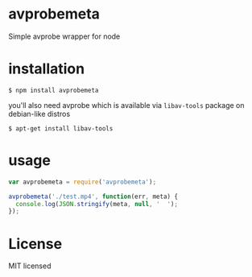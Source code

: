 # avprobemeta
Simple avprobe wrapper for node

# installation


`$ npm install avprobemeta`

you'll also need avprobe which is available via `libav-tools` package on debian-like distros

`$ apt-get install libav-tools`

# usage

```javascript
var avprobemeta = require('avprobemeta');

avprobemeta('./test.mp4', function(err, meta) {
  console.log(JSON.stringify(meta, null, '  ');
});
```

# License

MIT licensed
